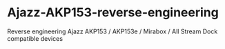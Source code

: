 # Ajazz-AKP153-reverse-engineering
Reverse engineering Ajazz AKP153 / AKP153e / Mirabox / All Stream Dock compatible devices
